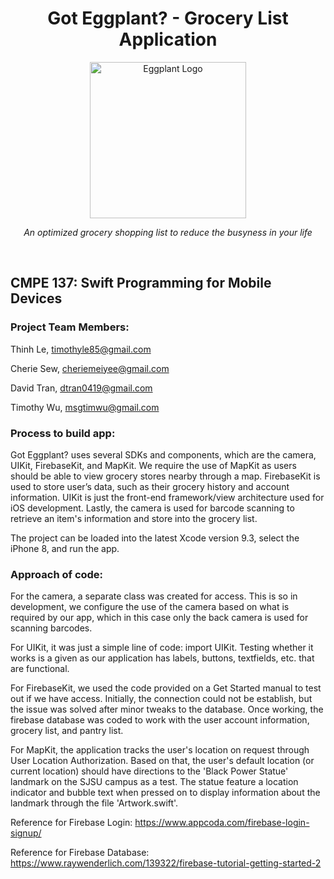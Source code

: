 <h1 align="center">
  <strong>Got Eggplant? - Grocery List Application</strong>
</h1>

<div align="center">
    <img src="https://cdn.shopify.com/s/files/1/1061/1924/products/Eggplant_Emoji_large.png?v=1480481031" alt="Eggplant Logo"  width="250" height="250"/>
</div>

<p align="center"><i>An optimized grocery shopping list to reduce the busyness in your life</i>  </p>
<br />  

## CMPE 137: Swift Programming for Mobile Devices

<!---
[comment]: <> (This is a comment)
[//]: <> (This is a comment)
[//]: # (This is a comment) -->
<!---
Comment
-->

### Project Team Members:
Thinh Le, timothyle85@gmail.com
<!--- #010641462 -->
Cherie Sew, cheriemeiyee@gmail.com
<!--- #010108800 -->
David Tran, dtran0419@gmail.com
<!--- #009962771 -->
Timothy Wu, msgtimwu@gmail.com
<!--- #008867170 -->

### Process to build app:

Got Eggplant? uses several SDKs and components, which are the camera, UIKit, FirebaseKit, and MapKit. We require the use of MapKit as users should be able to view grocery stores nearby through a map. FirebaseKit is used to store user’s data, such as their grocery history and account information. UIKit is just the front-end framework/view architecture used for iOS development. Lastly, the camera is used for barcode scanning to retrieve an item's information and store into the grocery list.

The project can be loaded into the latest Xcode version 9.3, select the iPhone 8, and run the app.

### Approach of code:

For the camera, a separate class was created for access. This is so in development, we configure the use of the camera based on what is required by our app, which in this case only the back camera is used for scanning barcodes.

For UIKit, it was just a simple line of code: import UIKit. Testing whether it works is a given as our application has labels, buttons, textfields, etc. that are functional.

For FirebaseKit, we used the code provided on a Get Started manual to test out if we have access. Initially, the connection could not be establish, but the issue was solved after minor tweaks to the database. Once working, the firebase database was coded to work with the user account information, grocery list, and pantry list.

For MapKit, the application tracks the user's location on request through User Location Authorization. Based on that, the user's default location (or current location) should have directions to the 'Black Power Statue' landmark on the SJSU campus as a test. The statue feature a location indicator and bubble text when pressed on to display information about the landmark through the file 'Artwork.swift'.

Reference for Firebase Login:
https://www.appcoda.com/firebase-login-signup/

Reference for Firebase Database:
https://www.raywenderlich.com/139322/firebase-tutorial-getting-started-2
